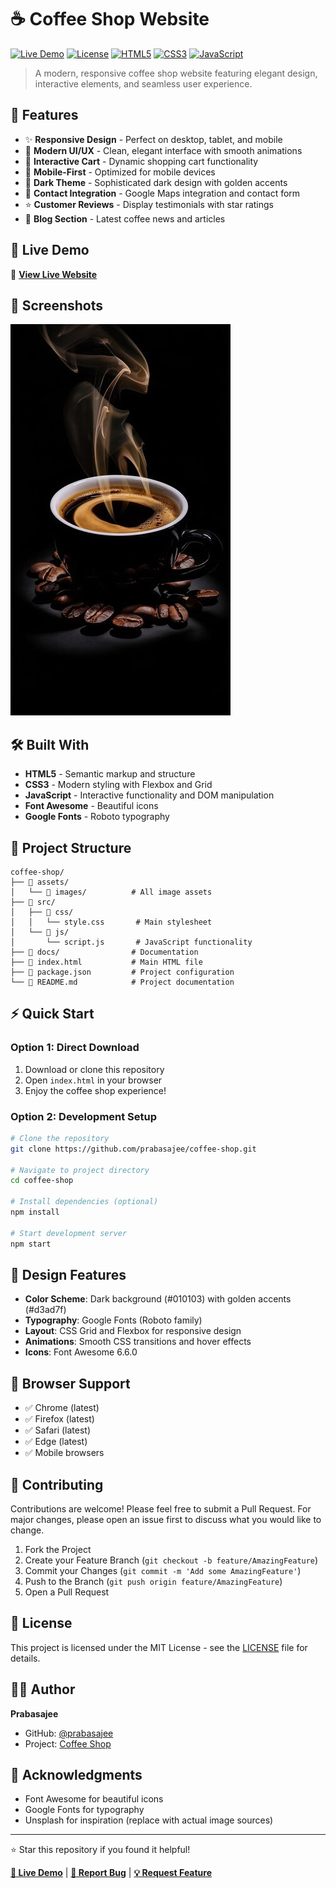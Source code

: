 ﻿# ☕ Coffee Shop Website

[![Live Demo](https://img.shields.io/badge/Live-Demo-brightgreen?style=for-the-badge&logo=github)](https://github.com/VishalMaurya15031/coffee-shop)
[![License](https://img.shields.io/badge/License-MIT-blue.svg?style=for-the-badge)](LICENSE)
[![HTML5](https://img.shields.io/badge/HTML5-E34F26?style=for-the-badge&logo=html5&logoColor=white)](https://html.spec.whatwg.org/)
[![CSS3](https://img.shields.io/badge/CSS3-1572B6?style=for-the-badge&logo=css3&logoColor=white)](https://www.w3.org/Style/CSS/)
[![JavaScript](https://img.shields.io/badge/JavaScript-F7DF1E?style=for-the-badge&logo=javascript&logoColor=black)](https://developer.mozilla.org/en-US/docs/Web/JavaScript)

> A modern, responsive coffee shop website featuring elegant design, interactive elements, and seamless user experience.

## 🌟 Features

- ✨ **Responsive Design** - Perfect on desktop, tablet, and mobile
- 🍃 **Modern UI/UX** - Clean, elegant interface with smooth animations
- 🛒 **Interactive Cart** - Dynamic shopping cart functionality
- 📱 **Mobile-First** - Optimized for mobile devices
- 🎨 **Dark Theme** - Sophisticated dark design with golden accents
- 📍 **Contact Integration** - Google Maps integration and contact form
- ⭐ **Customer Reviews** - Display testimonials with star ratings
- 📝 **Blog Section** - Latest coffee news and articles

## 🚀 Live Demo

🔗 **[View Live Website](https://github.com/VishalMaurya15031/coffee-shop)**

## 📱 Screenshots

![Coffee Shop Homepage](assets/images/bg.jpg)

## 🛠️ Built With

- **HTML5** - Semantic markup and structure
- **CSS3** - Modern styling with Flexbox and Grid
- **JavaScript** - Interactive functionality and DOM manipulation
- **Font Awesome** - Beautiful icons
- **Google Fonts** - Roboto typography

## 📁 Project Structure

```
coffee-shop/
├── 📁 assets/
│   └── 📁 images/          # All image assets
├── 📁 src/
│   ├── 📁 css/
│   │   └── style.css       # Main stylesheet
│   └── 📁 js/
│       └── script.js       # JavaScript functionality
├── 📁 docs/                # Documentation
├── 📄 index.html           # Main HTML file
├── 📄 package.json         # Project configuration
└── 📄 README.md            # Project documentation
```

## ⚡ Quick Start

### Option 1: Direct Download
1. Download or clone this repository
2. Open `index.html` in your browser
3. Enjoy the coffee shop experience!

### Option 2: Development Setup
```bash
# Clone the repository
git clone https://github.com/prabasajee/coffee-shop.git

# Navigate to project directory
cd coffee-shop

# Install dependencies (optional)
npm install

# Start development server
npm start
```

## 🎨 Design Features

- **Color Scheme**: Dark background (#010103) with golden accents (#d3ad7f)
- **Typography**: Google Fonts (Roboto family)
- **Layout**: CSS Grid and Flexbox for responsive design
- **Animations**: Smooth CSS transitions and hover effects
- **Icons**: Font Awesome 6.6.0

## 📱 Browser Support

- ✅ Chrome (latest)
- ✅ Firefox (latest)
- ✅ Safari (latest)
- ✅ Edge (latest)
- ✅ Mobile browsers

## 🤝 Contributing

Contributions are welcome! Please feel free to submit a Pull Request. For major changes, please open an issue first to discuss what you would like to change.

1. Fork the Project
2. Create your Feature Branch (`git checkout -b feature/AmazingFeature`)
3. Commit your Changes (`git commit -m 'Add some AmazingFeature'`)
4. Push to the Branch (`git push origin feature/AmazingFeature`)
5. Open a Pull Request

## 📄 License

This project is licensed under the MIT License - see the [LICENSE](LICENSE) file for details.

## 👨‍💻 Author

**Prabasajee**
- GitHub: [@prabasajee](https://github.com/VishalMaurya15031)
- Project: [Coffee Shop](https://github.com/VishalMaurya15031/coffee-shop)

## 🙏 Acknowledgments

- Font Awesome for beautiful icons
- Google Fonts for typography
- Unsplash for inspiration (replace with actual image sources)

---

⭐ Star this repository if you found it helpful!

**[🔗 Live Demo](https://github.com/VishalMaurya15031/coffee-shop)** | **[📧 Report Bug](https://github.com/VishalMaurya15031/coffee-shop)** | **[💡 Request Feature](https://github.com/VishalMaurya15031/coffee-shop)**

